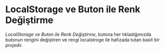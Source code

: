 # LocalStorage ve Buton ile Renk Değiştirme

*LocalStorage ve Buton ile Renk Değiştirme*, butona her tıkladığımızda butonun rengini değiştiren ve rengi localstroge ile hafızada tutan basit bir projedir.